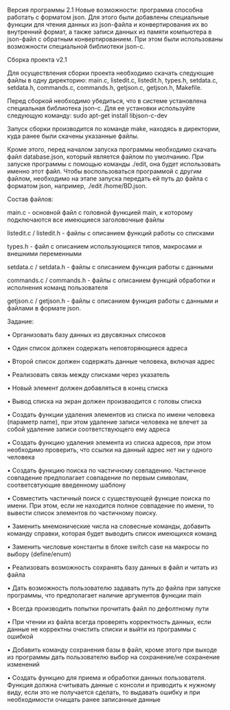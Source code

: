 Версия программы 2.1
Новые возможности: программа способна работать с форматом json. Для этого были добавлены специальные функции для чтения данных из json-файла и конвертирования их во внутренний формат, а также записи данных из памяти компьютера в json-файл с обратным конвертированием. При этом были использованы возможности специальной библиотеки json-c.

Сборка проекта v2.1

Для осуществления сборки проекта необходимо скачать следующие файлы в одну директорию: main.c, listedit.c, listedit.h, types.h, setdata.c, setdata.h, commands.c, commands.h, getjson.c, getjson.h, Makefile.

Перед сборкой необходимо убедиться, что в системе установлена специальная библиотека json-c. Для ее установки используйте следующую команду:
sudo apt-get install libjson-c-dev

Запуск сборки производится по команде make, находясь в директории, куда ранее были скачены указанные файлы.

Кроме этого, перед началом запуска программы необходимо скачать файл database.json, который является файлом по умолчанию. При запуске программы с помощью команды ./edit, она будет использовать именно этот файл. Чтобы воспользоваться программой с другим файлом, необходимо на этапе запуска передать ей путь до файла с форматом json, например, ./edit /home/BD.json.

Состав файлов:

main.c - основной файл с головной функцией main, к которому подключаются все имеющиеся заголовочные файлы

listedit.c / listedit.h - файлы с описанием функций работы со списками

types.h - файл с описанием использующихся типов, макросами и внешними переменными

setdata.c / setdata.h - файлы с описанием функция работы с данными

commands.c / commands.h - файлы с описанием функций обработки и исполнения команд пользователя

getjson.c / getjson.h - файлы с описанием функция работы с данными и файлами в формате json.

Задание:

• Организовать базу данных из двусвязных списоков

• Один список должен содержать неповторяющиеся адреса

• Второй список должен содержать данные человека, включая адрес

• Реализовать связь между списками через указатель

• Новый элемент должен добавляться в конец списка

• Вывод списка на экран должен произваодится с головы списка

• Создать функции удаления элементов из списка по имени человека (параметр name), при этом удаление записи человека не влечет за собой удаление записи соответствующего ему адреса

• Создать функцию удаления элемента из списка адресов, при этом необходимо проверить, что ссылки на данный адрес нет ни у одного человека

• Создать функцию поиска по частичному совпадению. Частичное совпадение предполагает совпадение по первым символам, соответсвтующие введенному шаблону

• Совместить частичный поиск с существующей функцие поиска по имени. При этом, если не находится полное совпадение по имени, то вывести список элементов по частичному поиску.

• Заменить мнемонические числа на словесные команды, добавить команду справки, которая будет выводить список имеющихся команд

• Заменить числовые константы в блоке switch case на макросы по выбору (define/enum)

• Реализовать возможность сохранять базу данных в файл и читать из файла

• Дать возможность пользователю задавать путь до файла при запуске программы, что предполагает наличие аргументов функции main

• Всегда производить попытки прочитать файл по дефолтному пути

• При чтении из файла всегда проверять корректность данных, если данные не корректны очистить списки и выйти из программы с ошибкой

• Добавить команду сохранения базы в файл, кроме этого при выходе из программы дать пользователю выбор на сохранение/не сохранение изменений

• Создать функцию для приема и обработки данных пользователя. Функция должна считывать данные с консоли и приводить к нужному виду, если это не получается сделать, то выдавать ошибку и при необходимости очищать ранее записанные данные
